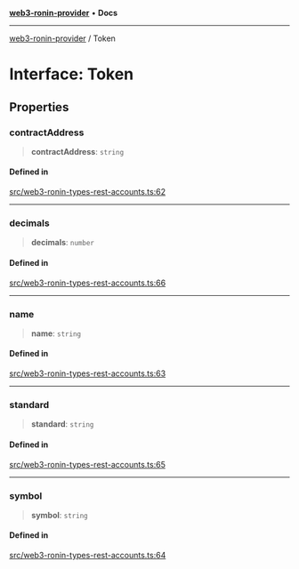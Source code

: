 [**web3-ronin-provider**](../README.md) • **Docs**

***

[web3-ronin-provider](../globals.md) / Token

# Interface: Token

## Properties

### contractAddress

> **contractAddress**: `string`

#### Defined in

[src/web3-ronin-types-rest-accounts.ts:62](https://github.com/chuacw/web3-ronin-provider/blob/dab3da736520006c9aeb4dab1fb5f7a56228c341/src/web3-ronin-types-rest-accounts.ts#L62)

***

### decimals

> **decimals**: `number`

#### Defined in

[src/web3-ronin-types-rest-accounts.ts:66](https://github.com/chuacw/web3-ronin-provider/blob/dab3da736520006c9aeb4dab1fb5f7a56228c341/src/web3-ronin-types-rest-accounts.ts#L66)

***

### name

> **name**: `string`

#### Defined in

[src/web3-ronin-types-rest-accounts.ts:63](https://github.com/chuacw/web3-ronin-provider/blob/dab3da736520006c9aeb4dab1fb5f7a56228c341/src/web3-ronin-types-rest-accounts.ts#L63)

***

### standard

> **standard**: `string`

#### Defined in

[src/web3-ronin-types-rest-accounts.ts:65](https://github.com/chuacw/web3-ronin-provider/blob/dab3da736520006c9aeb4dab1fb5f7a56228c341/src/web3-ronin-types-rest-accounts.ts#L65)

***

### symbol

> **symbol**: `string`

#### Defined in

[src/web3-ronin-types-rest-accounts.ts:64](https://github.com/chuacw/web3-ronin-provider/blob/dab3da736520006c9aeb4dab1fb5f7a56228c341/src/web3-ronin-types-rest-accounts.ts#L64)
